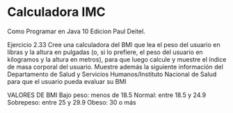 # Calculadora IMC

Como Programar en Java 10 Edicion Paul Deitel. 

Ejercicio 2.33 Cree una calculadora del BMI que lea el peso del usuario en libras y la altura en pulgadas (o, si lo prefiere, el peso del usuario en kilogramos y la altura en metros), para que luego calcule y muestre el índice de masa corporal del usuario. Muestre además la siguiente información del Departamento de Salud y Servicios Humanos/Instituto Nacional de Salud para que el usuario pueda evaluar su BMI

VALORES DE BMI
Bajo peso: menos de 18.5
Normal: entre 18.5 y 24.9
Sobrepeso: entre 25 y 29.9
Obeso: 30 o más
